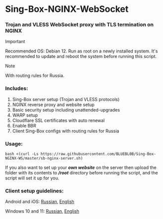 # Sing-Box-NGINX-WebSocket

### Trojan and VLESS WebSocket proxy with TLS termination on NGINX

> [!IMPORTANT]
> Recommended OS: Debian 12. Run as root on a newly installed system. It's recommended to update and reboot the system before running this script.

> [!NOTE]
> With routing rules for Russia.
 
### Includes:
1) Sing-Box server setup (Trojan and VLESS protocols)
2) NGINX reverse proxy and website setup
3) Basic security setup including unattended-upgrades
4) WARP setup
5) Cloudflare SSL certificates with auto renewal
6) Enable BBR
7) Client Sing-Box configs with routing rules for Russia
 
### Usage:

```
bash <(curl -Ls https://raw.githubusercontent.com/BLUEBL0B/Sing-Box-NGINX-WS/master/sb-nginx-server.sh)
```

If you also want to set up your *__own website__* on the server then upload the folder with its contents to *__/root__* directory before running the script, and the script will set it up for you.

### Client setup guidelines:
Android and iOS: [Russian](https://github.com/BLUEBL0B/Sing-Box-NGINX-WS/blob/main/Client-Guidelines/Sing-Box-Android-iOS-ru.pdf), [English](https://github.com/BLUEBL0B/Sing-Box-NGINX-WS/blob/main/Client-Guidelines/Sing-Box-Android-iOS-en.pdf)

Windows 10 and 11: [Russian](https://github.com/BLUEBL0B/Sing-Box-NGINX-WS/blob/main/Client-Guidelines/Sing-Box-Windows-10-11-ru.pdf), [English](https://github.com/BLUEBL0B/Sing-Box-NGINX-WS/blob/main/Client-Guidelines/Sing-Box-Windows-10-11-en.pdf)
